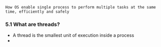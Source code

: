 
```
How OS enable single process to perform multiple tasks at the same time, efficiently and safely
```


### 5.1  What are threads?
* A thread is the smallest unit of execution inside a process
* 